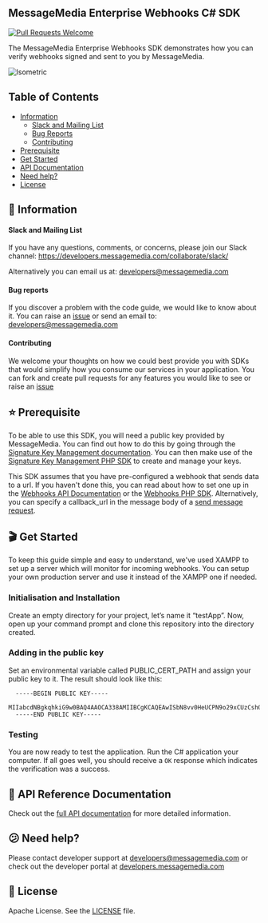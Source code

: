 ## MessageMedia Enterprise Webhooks C# SDK
[![Pull Requests Welcome](https://img.shields.io/badge/PRs-welcome-brightgreen.svg?style=flat)](http://makeapullrequest.com)

The MessageMedia Enterprise Webhooks SDK demonstrates how you can verify webhooks signed and sent to you by MessageMedia.

![Isometric](http://i64.tinypic.com/2aalw86.jpg)

## Table of Contents
* [Information](#newspaper-information)
  * [Slack and Mailing List](#slack-and-mailing-list)
  * [Bug Reports](#bug-reports)
  * [Contributing](#contributing)
* [Prerequisite](#star-prerequisite)
* [Get Started](#clapper-get-started)
* [API Documentation](#closed_book-api-documentation)
* [Need help?](#confused-need-help)
* [License](#page_with_curl-license)

## :newspaper: Information

#### Slack and Mailing List

If you have any questions, comments, or concerns, please join our Slack channel:
https://developers.messagemedia.com/collaborate/slack/

Alternatively you can email us at:
developers@messagemedia.com

#### Bug reports

If you discover a problem with the code guide, we would like to know about it. You can raise an [issue](https://github.com/messagemedia/enterprise-webhooks-php-sdk/issues) or send an email to: developers@messagemedia.com

#### Contributing

We welcome your thoughts on how we could best provide you with SDKs that would simplify how you consume our services in your application. You can fork and create pull requests for any features you would like to see or raise an [issue](https://github.com/messagemedia/enterprise-webhooks-php-sdk/issues)

## :star: Prerequisite
To be able to use this SDK, you will need a public key provided by MessageMedia. You can find out how to do this by going through the [Signature Key Management documentation](https://developers.messagemedia.com/code/signature-key-management-api-documentation/). You can then make use of the [Signature Key Management PHP SDK](https://github.com/messagemedia/signingkeys-php-sdk) to create and manage your keys.

This SDK assumes that you have pre-configured a webhook that sends data to a url. If you haven't done this, you can read about how to set one up in the [Webhooks API Documentation](https://developers.messagemedia.com/code/webhooks-api-documentation/) or the [Webhooks PHP SDK](https://github.com/messagemedia/webhooks-php-sdk). Alternatively, you can specify a callback_url in the message body of a [send message request](https://github.com/messagemedia/messages-php-sdk#send-an-sms).

## :clapper: Get Started
To keep this guide simple and easy to understand, we've used XAMPP to set up a server which will monitor for incoming webhooks. You can setup your own production server and use it instead of the XAMPP one if needed.

### Initialisation and Installation
Create an empty directory for your project, let’s name it “testApp”. Now, open up your command prompt and clone this repository into the directory created.

### Adding in the public key
Set an environmental variable called PUBLIC_CERT_PATH and assign your public key to it. The result should look like this:

```plain
  -----BEGIN PUBLIC KEY-----
  MIIabcdNBgkqhkiG9w0BAQ4AAOCA338AMIIBCgKCAQEAwISbN8vv0HeUCPN9o29xCUzCsh0ZUM+wdc3Gi3+DfyO4rPec1f/uxFbw0Dscw1iEA1dUfQ5eKhhsOIPdjk//gOGQbBVmQ8DhDcGVGWrHrE/n/K/x0ZkIae4n4eNobK96Ic/C4YmXf5LBUmgkOwUM+5VDPxe3rMnm/3TQdJzAcBMIzqNixzseCh4ICYMSahKnkNY5bJGf+8WbT0i+3mHQwvLacAub+wFH6hyT4I7FXOcXmR+HIyD8xwwYLmB4Yy+cMmiDcc1J9KX34C5apXM2A3f2mOtgfM0WSH2NpXmZmpXmzbkbIxEw90N3zERrDb2myJAHAD0MKQ7abcdxPen96dIDAQAB
  -----END PUBLIC KEY-----
```

### Testing
You are now ready to test the application. Run the C# application your computer.
If all goes well, you should receive a `OK` response which indicates the verification was a success.

## :closed_book: API Reference Documentation
Check out the [full API documentation](https://developers.messagemedia.com/code/secure-webhooks-api-documentation/) for more detailed information.

## :confused: Need help?
Please contact developer support at developers@messagemedia.com or check out the developer portal at [developers.messagemedia.com](https://developers.messagemedia.com/)

## :page_with_curl: License
Apache License. See the [LICENSE](LICENSE) file.
